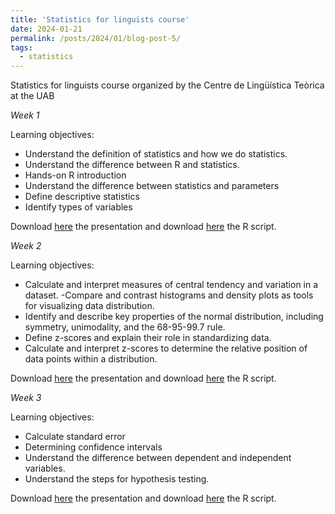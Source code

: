 ```yaml
---
title: 'Statistics for linguists course'
date: 2024-01-21
permalink: /posts/2024/01/blog-post-5/
tags:
  - statistics
---
```


Statistics for linguists course organized by the Centre de Lingüística Teòrica at the UAB

*Week 1*

Learning objectives:

- Understand the definition of statistics and how we do statistics.
- Understand the difference between R and statistics.
- Hands-on R introduction
- Understand the difference between statistics and parameters
- Define descriptive statistics
- Identify types of variables

Download <a href="https://gemmarepiso.github.io/Week1_stats_linguists.html">here</a> the presentation and download <a href="https://gemmarepiso.github.io/week1.R">here</a> the R script.


*Week 2*

Learning objectives:

- Calculate and interpret measures of central tendency and variation in a dataset.
-Compare and contrast histograms and density plots as tools for visualizing data distribution.
- Identify and describe key properties of the normal distribution, including symmetry, unimodality, and the 68-95-99.7 rule.
- Define z-scores and explain their role in standardizing data.
- Calculate and interpret z-scores to determine the relative position of data points within a distribution.


Download <a href="https://gemmarepiso.github.io/Week2_stats_linguistics.html">here</a> the presentation and download <a href="https://gemmarepiso.github.io/week2.R">here</a> the R script.



*Week 3*

Learning objectives:

- Calculate standard error
- Determining confidence intervals 
- Understand the difference between dependent and independent variables.
- Understand the steps for hypothesis testing.

Download <a href="https://gemmarepiso.github.io/Week3_stats_linguists.html">here</a> the presentation and download <a href="https://gemmarepiso.github.io/week3.R">here</a> the R script.


